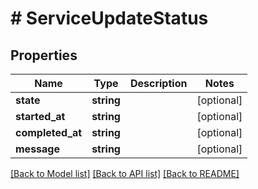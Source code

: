 # # ServiceUpdateStatus

## Properties

Name | Type | Description | Notes
------------ | ------------- | ------------- | -------------
**state** | **string** |  | [optional] 
**started_at** | **string** |  | [optional] 
**completed_at** | **string** |  | [optional] 
**message** | **string** |  | [optional] 

[[Back to Model list]](../../README.md#documentation-for-models) [[Back to API list]](../../README.md#documentation-for-api-endpoints) [[Back to README]](../../README.md)


